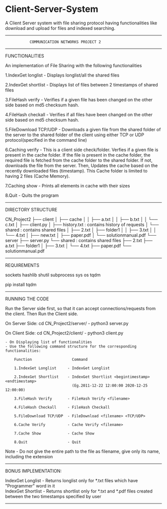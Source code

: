 # Client-Server-System
A Client Server system with file sharing protocol having functionalities like download and upload for files and indexed searching.

*********************************************************************************************************************************
			   COMMUNICATION NETWORKS PROJECT 2
*********************************************************************************************************************************
FUNCTIONALITIES

An implementation of File Sharing with the following functionalities

1.IndexGet longlist 	- Displays longlist/all the shared files

2.IndexGet shortlist 	- Displays list of files between 2 timestamps of shared files

3.FileHash verify 		- Verifies if a given file has been changed on the other side based on md5 checksum hash.

4.FileHash checkall 	- Verifies if all files have been changed on the other side based on md5 checksum hash.

5.FileDownload TCP/UDP 	- Downloads a given file from the shared folder of the server to the shared
			  			  folder of the client using either TCP or UDP protocol(specified in the command line)

6.Caching verify 		- This is a client side check/folder. Verfies if a given file is present in the cache folder.
			  			  If the file is present in the cache folder, the required file is fetched from the cache 
			  			  folder to the shared folder. If not, downloads the file from the server.
			  			  Then, Updates the cache based on the recently downloaded files (timestamp).
			  			  This Cache folder is limited to having 2 files (Cache Memory).

7.Caching show 			- Prints all elements in cache with their sizes 

8.Quit 					- Quits the program


*********************************************************************************************************************************
DIRECTORY STRUCTURE

CN_Project2
├── client
│   ├── cache
│   │   ├── a.txt
│   │   ├── b.txt
│   │   └── c.txt
│   ├── client.py
│   ├── history.txt : contains history of requests
│   └── shared : contains shared files
│       ├── 2.txt
│       ├── folder1
│       │   ├── 3.txt
│       │   └── 4.txt
│       ├── new.txt
│       ├── paper.pdf
│       └── solutionmanual.pdf
└── server
    ├── server.py
    └── shared : contains shared files
        ├── 2.txt
        ├── a.txt
        ├── folder1
        │   ├── 3.txt
        │   └── 4.txt
        ├── paper.pdf
        └── solutionmanual.pdf


*********************************************************************************************************************************        
REQUIREMENTS

sockets
hashlib
shutil
subprocess
sys
os
tqdm  

pip install tqdm 

*********************************************************************************************************************************
RUNNING THE CODE

Run the Server side first, so that it can accept connections/requests from the client.
Then Run the Client side.

On Server Side:
cd CN_Project2/server/
	- python3 server.py

On Client Side:	
cd CN_Project2/client/
	- python3 client.py

	- On Displaying list of functionalities
	- Use the following command structure for the corresponding functionalities:

		Function                  Command  
		
		1.IndexGet Longlist 	- IndexGet Longlist

		2.IndexGet Shortlist 	- IndexGet Shortlist <begintimestamp> <endtimestamp> 
					  			  (Eg.2011-12-22 12:00:00 2020-12-25 12:00:00) 

		3.FileHash Verify 		- FileHash Verify <filename>

		4.FileHash Checkall 	- FileHash Checkall

		5.FileDownload TCP/UDP 	- FileDownload <filename> <TCP/UDP>

		6.Cache Verify 			- Cache Verify <filename>

		7.Cache Show 			- Cache Show

		8.Quit 					- Quit		

Note - Do not give the entire path to the file as filename, give only its name, including the extension

*********************************************************************************************************************************
BONUS IMPLEMENTATION:

IndexGet Longlist   - Returns longlist only for *.txt files which have "Programmer" word in it  
IndexGet Shortlist  - Returns shortlist only for *.txt and *.pdf files created between the two timestamps specified by user 

*********************************************************************************************************************************
